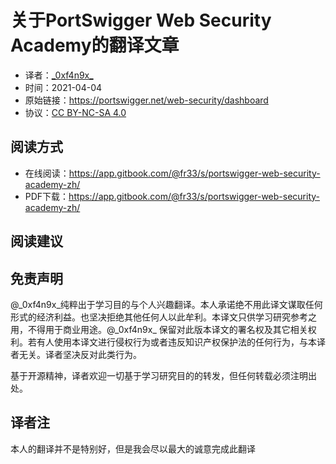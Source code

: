 # 关于PortSwigger Web Security Academy的翻译文章

- 译者：[\_0xf4n9x\_](https://twitter.com/_0xf4n9x_)
- 时间：2021-04-04
- 原始链接：https://portswigger.net/web-security/dashboard
- 协议：[CC BY-NC-SA 4.0](http://creativecommons.org/licenses/by-nc-sa/4.0/)


## 阅读方式

- 在线阅读：https://app.gitbook.com/@fr33/s/portswigger-web-security-academy-zh/
- PDF下载：https://app.gitbook.com/@fr33/s/portswigger-web-security-academy-zh/


## 阅读建议


## 免责声明

@\_0xf4n9x\_纯粹出于学习目的与个人兴趣翻译。本人承诺绝不用此译文谋取任何形式的经济利益。也坚决拒绝其他任何人以此牟利。本译文只供学习研究参考之用，不得用于商业用途。@\_0xf4n9x\_ 保留对此版本译文的署名权及其它相关权利。若有人使用本译文进行侵权行为或者违反知识产权保护法的任何行为，与本译者无关。译者坚决反对此类行为。

基于开源精神，译者欢迎一切基于学习研究目的的转发，但任何转载必须注明出处。


## 译者注


本人的翻译并不是特别好，但是我会尽以最大的诚意完成此翻译







